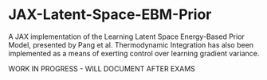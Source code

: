 # JAX-Latent-Space-EBM-Prior
A JAX implementation of the Learning Latent Space Energy-Based Prior Model, presented by Pang et al. Thermodynamic Integration has also been implemented as a means of exerting control over learning gradient variance.

WORK IN PROGRESS - WILL DOCUMENT AFTER EXAMS
